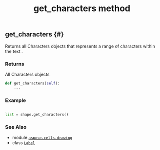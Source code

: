 ﻿---
title: get_characters method
second_title: Aspose.Cells for Python via .NET API References
description: 
type: docs
weight: 80
url: /aspose.cells.drawing/label/get_characters/
is_root: false
---

## get_characters {#}

Returns all Characters objects 
that represents a range of characters within the text .


### Returns 


All Characters objects


```python
def get_characters(self):
    ...
```



### Example 


```python

list = shape.get_characters()

```



### See Also
* module [`aspose.cells.drawing`](../../)
* class [`Label`](/cells/python-net/aspose.cells.drawing/label)
